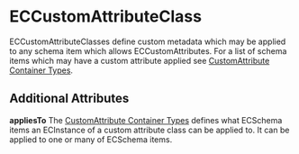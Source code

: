 # ECCustomAttributeClass

ECCustomAttributeClasses define custom metadata which may be applied to any schema item which allows ECCustomAttributes. For a list of schema items which may have a custom attribute applied see [CustomAttribute Container Types](./customattribute-container-types.md).

## Additional Attributes

**appliesTo** The [CustomAttribute Container Types](./customattribute-container-types.md) defines what ECSchema items an ECInstance of a custom attribute class can be applied to. It can be applied to one or many of ECSchema items.

